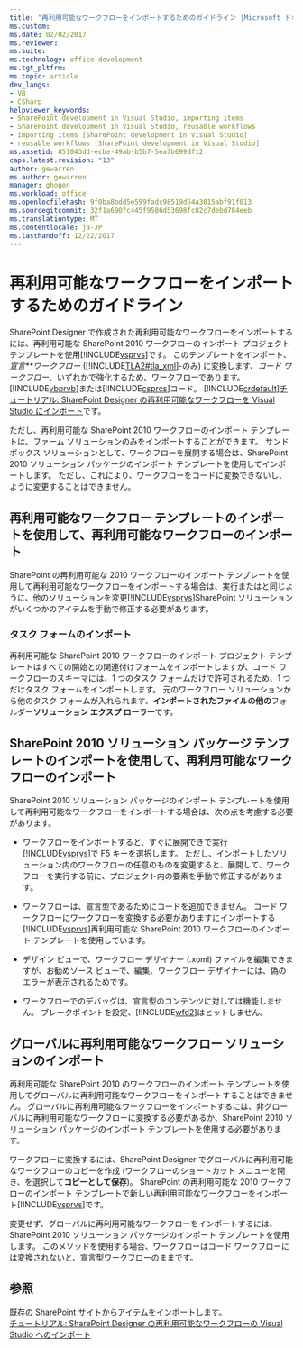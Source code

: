 ```yaml
---
title: "再利用可能なワークフローをインポートするためのガイドライン |Microsoft ドキュメント"
ms.custom: 
ms.date: 02/02/2017
ms.reviewer: 
ms.suite: 
ms.technology: office-development
ms.tgt_pltfrm: 
ms.topic: article
dev_langs:
- VB
- CSharp
helpviewer_keywords:
- SharePoint development in Visual Studio, importing items
- SharePoint development in Visual Studio, reusable workflows
- importing items [SharePoint development in Visual Studio]
- reusable workflows [SharePoint development in Visual Studio]
ms.assetid: 851043dd-ecbe-49ab-b5b7-5ea7b699df12
caps.latest.revision: "13"
author: gewarren
ms.author: gewarren
manager: ghogen
ms.workload: office
ms.openlocfilehash: 9f0ba8bdd5e599fadc98519d54a3015abf91f013
ms.sourcegitcommit: 32f1a690fc445f9586d53698fc82c7debd784eeb
ms.translationtype: MT
ms.contentlocale: ja-JP
ms.lasthandoff: 12/22/2017
---
```

# <a name="guidelines-for-importing-reusable-workflows"></a>再利用可能なワークフローをインポートするためのガイドライン
  SharePoint Designer で作成された再利用可能なワークフローをインポートするには、再利用可能な SharePoint 2010 ワークフローのインポート プロジェクト テンプレートを使用[!INCLUDE[vsprvs](../sharepoint/includes/vsprvs-md.md)]です。 このテンプレートをインポート、*宣言**ワークフロー* ([!INCLUDE[TLA2#tla_xml](../sharepoint/includes/tla2sharptla-xml-md.md)]-のみ) に変換します、*コード ワークフロー*、いずれかで強化するため、ワークフローであります。[!INCLUDE[vbprvb](../sharepoint/includes/vbprvb-md.md)]または[!INCLUDE[csprcs](../sharepoint/includes/csprcs-md.md)]コード。 [!INCLUDE[crdefault](../sharepoint/includes/crdefault-md.md)][チュートリアル: SharePoint Designer の再利用可能なワークフローを Visual Studio にインポート](../sharepoint/walkthrough-import-a-sharepoint-designer-reusable-workflow-into-visual-studio.md)です。  
  
 ただし、再利用可能な SharePoint 2010 ワークフローのインポート テンプレートは、ファーム ソリューションのみをインポートすることができます。 サンド ボックス ソリューションとして、ワークフローを展開する場合は、SharePoint 2010 ソリューション パッケージのインポート テンプレートを使用してインポートします。 ただし、これにより、ワークフローをコードに変換できないし、ように変更することはできません。  
  
## <a name="importing-reusable-workflows-by-using-the-import-reusable-workflow-template"></a>再利用可能なワークフロー テンプレートのインポートを使用して、再利用可能なワークフローのインポート  
 SharePoint の再利用可能な 2010 ワークフローのインポート テンプレートを使用して再利用可能なワークフローをインポートする場合は、実行またはと同じように、他のソリューションを変更[!INCLUDE[vsprvs](../sharepoint/includes/vsprvs-md.md)]SharePoint ソリューションがいくつかのアイテムを手動で修正する必要があります。  
  
### <a name="importing-task-forms"></a>タスク フォームのインポート  
 再利用可能な SharePoint 2010 ワークフローのインポート プロジェクト テンプレートはすべての開始との関連付けフォームをインポートしますが、コード ワークフローのスキーマには、1 つのタスク フォームだけで許可されるため、1 つだけタスク フォームをインポートします。 元のワークフロー ソリューションから他のタスク フォームが入れられます、**インポートされたファイルの他の**フォルダー**ソリューション エクスプ ローラー**です。  
  
## <a name="importing-reusable-workflows-by-using-the-import-sharepoint-2010-solution-package-template"></a>SharePoint 2010 ソリューション パッケージ テンプレートのインポートを使用して、再利用可能なワークフローのインポート  
 SharePoint 2010 ソリューション パッケージのインポート テンプレートを使用して再利用可能なワークフローをインポートする場合は、次の点を考慮する必要があります。  
  
-   ワークフローをインポートすると、すぐに展開できで実行[!INCLUDE[vsprvs](../sharepoint/includes/vsprvs-md.md)]で F5 キーを選択します。 ただし、インポートしたソリューション内のワークフローの任意のものを変更すると、展開して、ワークフローを実行する前に、プロジェクト内の要素を手動で修正するがあります。  
  
-   ワークフローは、宣言型であるためにコードを追加できません。 コード ワークフローにワークフローを変換する必要がありますにインポートする[!INCLUDE[vsprvs](../sharepoint/includes/vsprvs-md.md)]再利用可能な SharePoint 2010 ワークフローのインポート テンプレートを使用しています。  
  
-   デザイン ビューで、ワークフロー デザイナー (.xoml) ファイルを編集できますが、お勧めソース ビューで、編集、ワークフロー デザイナーには、偽のエラーが表示されるためです。  
  
-   ワークフローでのデバッグは、宣言型のコンテンツに対しては機能しません。 ブレークポイントを設定、[!INCLUDE[wfd2](../sharepoint/includes/wfd2-md.md)]はヒットしません。  
  
## <a name="importing-globally-reusable-workflow-solutions"></a>グローバルに再利用可能なワークフロー ソリューションのインポート  
 再利用可能な SharePoint 2010 のワークフローのインポート テンプレートを使用してグローバルに再利用可能なワークフローをインポートすることはできません。 グローバルに再利用可能なワークフローをインポートするには、非グローバルに再利用可能なワークフローに変換する必要があるか、SharePoint 2010 ソリューション パッケージのインポート テンプレートを使用する必要があります。  
  
 ワークフローに変換するには、SharePoint Designer でグローバルに再利用可能なワークフローのコピーを作成 (ワークフローのショートカット メニューを開き、を選択して**コピーとして保存**)。 SharePoint の再利用可能な 2010 ワークフローのインポート テンプレートで新しい再利用可能なワークフローをインポート[!INCLUDE[vsprvs](../sharepoint/includes/vsprvs-md.md)]です。  
  
 変更せず、グローバルに再利用可能なワークフローをインポートするには、SharePoint 2010 ソリューション パッケージのインポート テンプレートを使用します。 このメソッドを使用する場合、ワークフローはコード ワークフローには変換されないと、宣言型ワークフローのままです。  
  
## <a name="see-also"></a>参照  
 [既存の SharePoint サイトからアイテムをインポートします。](../sharepoint/importing-items-from-an-existing-sharepoint-site.md)   
 [チュートリアル: SharePoint Designer の再利用可能なワークフローの Visual Studio へのインポート](../sharepoint/walkthrough-import-a-sharepoint-designer-reusable-workflow-into-visual-studio.md)  
  
  